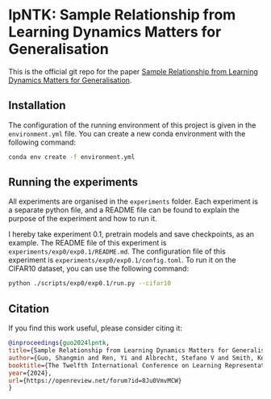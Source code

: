 # lpNTK: Sample Relationship from Learning Dynamics Matters for Generalisation

This is the official git repo for the paper [Sample Relationship from Learning Dynamics Matters for Generalisation](https://arxiv.org/abs/2401.08808).

## Installation

The configuration of the running environment of this project is given in the `environment.yml` file. You can create a new conda environment with the following command:

```bash
conda env create -f environment.yml
```

## Running the experiments

All experiments are organised in the `experiments` folder. Each experiment is a separate python file, and a README file can be found to explain the purpose of the experiment and how to run it.

I hereby take experiment 0.1, pretrain models and save checkpoints, as an example.
The README file of this experiment is `experiments/exp0/exp0.1/README.md`.
The configuration file of this experiment is `experiments/exp0/exp0.1/config.toml`.
To run it on the CIFAR10 dataset, you can use the following command:

```bash
python ./scripts/exp0/exp0.1/run.py --cifar10
```

## Citation

If you find this work useful, please consider citing it:

```bibtex
@inproceedings{guo2024lpntk,
title={Sample Relationship from Learning Dynamics Matters for Generalisation},
author={Guo, Shangmin and Ren, Yi and Albrecht, Stefano V and Smith, Kenny},
booktitle={The Twelfth International Conference on Learning Representations},
year={2024},
url={https://openreview.net/forum?id=8Ju0VmvMCW}
}
```